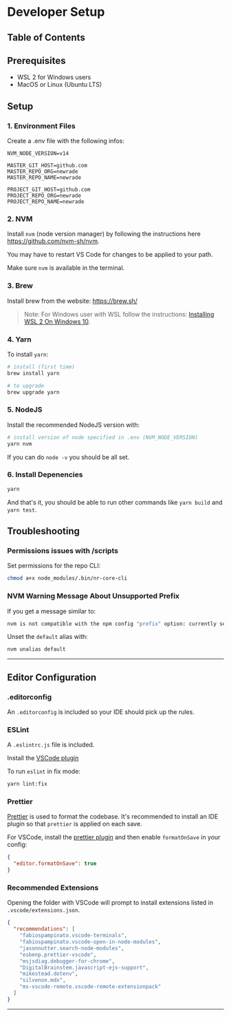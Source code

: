 # Developer Setup

## Table of Contents

## Prerequisites

- WSL 2 for Windows users
- MacOS or Linux (Ubuntu LTS)

## Setup

### 1. Environment Files

Create a .env file with the following infos:

```env
NVM_NODE_VERSION=v14

MASTER_GIT_HOST=github.com
MASTER_REPO_ORG=newrade
MASTER_REPO_NAME=newrade

PROJECT_GIT_HOST=github.com
PROJECT_REPO_ORG=newrade
PROJECT_REPO_NAME=newrade
```

### 2. NVM

Install `nvm` (node version manager) by following the instructions here https://github.com/nvm-sh/nvm.

You may have to restart VS Code for changes to be applied to your path.

Make sure `nvm` is available in the terminal.

### 3. Brew

Install brew from the website: https://brew.sh/

> Note: For Windows user with WSL follow the instructions: [Installing WSL 2 On Windows 10](/link).

### 4. Yarn

To install `yarn`:

```bash
# install (first time)
brew install yarn

# to upgrade
brew upgrade yarn
```

### 5. NodeJS

Install the recommended NodeJS version with:

```bash
# install version of node specified in .env (NVM_NODE_VERSION)
yarn nvm
```

If you can do `node -v` you should be all set.

### 6. Install Depenencies

```bash
yarn
```

And that's it, you should be able to run other commands like `yarn build` and `yarn test`.

## Troubleshooting

### Permissions issues with /scripts

Set permissions for the repo CLI:

```bash
chmod a+x node_modules/.bin/nr-core-cli
```

### NVM Warning Message About Unsupported Prefix

If you get a message similar to:

```bash
nvm is not compatible with the npm config "prefix" option: currently set to "/home/linuxbrew/.linuxbrew
```

Unset the `default` alias with:

```bash
nvm unalias default
```

---

## Editor Configuration

### .editorconfig

An `.editorconfig` is included so your IDE should pick up the rules.

### ESLint

A `.eslintrc.js` file is included.

Install the [VSCode plugin](https://marketplace.visualstudio.com/items?itemName=dbaeumer.vscode-eslint)

To run `eslint` in fix mode:

```bash
yarn lint:fix
```

### Prettier

[Prettier](https://prettier.io/) is used to format the codebase. It's recommended to install an IDE plugin so that `prettier` is applied on each save.

For VSCode, install the [prettier plugin](https://marketplace.visualstudio.com/items?itemName=esbenp.prettier-vscode) and then enable `formatOnSave` in your config:

```json
{
  "editor.formatOnSave": true
}
```

### Recommended Extensions

Opening the folder with VSCode will prompt to install extensions listed in `.vscode/extensions.json`.

```json
{
  "recommendations": [
    "fabiospampinato.vscode-terminals",
    "fabiospampinato.vscode-open-in-node-modules",
    "jasonnutter.search-node-modules",
    "esbenp.prettier-vscode",
    "msjsdiag.debugger-for-chrome",
    "DigitalBrainstem.javascript-ejs-support",
    "mikestead.dotenv",
    "silvenon.mdx",
    "ms-vscode-remote.vscode-remote-extensionpack"
  ]
}
```

---
